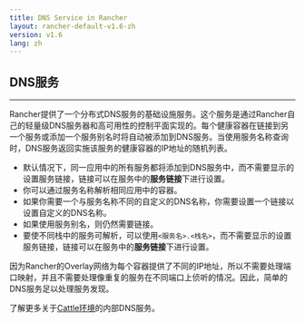 ```yaml
---
title: DNS Service in Rancher
layout: rancher-default-v1.6-zh
version: v1.6
lang: zh
---
```


## DNS服务
---

Rancher提供了一个分布式DNS服务的基础设施服务。这个服务是通过Rancher自己的轻量级DNS服务器和高可用性的控制平面实现的。每个健康容器在链接到另一个服务或添加一个服务别名时将自动被添加到DNS服务。当使用服务名称查询时，DNS服务返回实施该服务的健康容器的IP地址的随机列表。

* 默认情况下，同一应用中的所有服务都将添加到DNS服务中，而不需要显示的设置服务链接，链接可以在服务中的**服务链接**下进行设置。
* 你可以通过服务名称解析相同应用中的容器。
* 如果你需要一个与服务名称不同的自定义的DNS名称，你需要设置一个链接以设置自定义的DNS名称。
* 如果使用服务别名，则仍然需要链接。
* 要使不同栈中的服务可解析，可以使用`<服务名>.<栈名>`，而不需要显示的设置服务链接，链接可以在服务中的**服务链接**下进行设置。

因为Rancher的Overlay网络为每个容器提供了不同的IP地址，所以不需要处理端口映射，并且不需要处理像重复的服务在不同端口上侦听的情况。因此，简单的DNS服务足以处理服务发现。

了解更多关于[Cattle环境]({{site.baseurl}}/rancher/{{page.version}}/{{page.lang}}/cattle/internal-dns-service/)的内部DNS服务。
